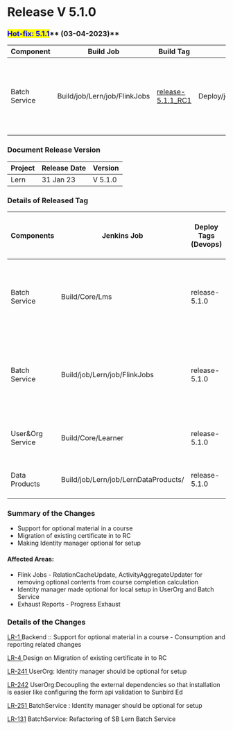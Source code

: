 # Release V 5.1.0

### <mark style="color:blue;">**Hot-fix:  5.1.1**</mark>** (03-04-2023)**

| Component     | Build Job                    | Build Tag                                                                                   | Deploy Job                    | Deployment                                                                                  | Comment                                                                                                                                                                                                                |
| ------------- | ---------------------------- | ------------------------------------------------------------------------------------------- | ----------------------------- | ------------------------------------------------------------------------------------------- | ---------------------------------------------------------------------------------------------------------------------------------------------------------------------------------------------------------------------- |
| Batch Service | Build/job/Lern/job/FlinkJobs | [release-5.1.1\_RC1](https://github.com/Sunbird-Lern/data-pipeline/tree/release-5.1.1\_RC1) | Deploy/job/Lern/job/FlinkJobs | [release-5.1.1\_RC1](https://github.com/Sunbird-Lern/data-pipeline/tree/release-5.1.1\_RC1) | <p>relational-cache-updater, activity-aggregate-updater jobs need to be deployed<br><br>Bug: <a href="https://project-sunbird.atlassian.net/browse/LR-387">https://project-sunbird.atlassian.net/browse/LR-387</a></p> |

### Document Release Version <a href="#document-release-version" id="document-release-version"></a>

| Project | Release Date | Version |
| ------- | ------------ | ------- |
| Lern    | 31 Jan 23    | V 5.1.0 |

### Details of Released Tag

| Components        | Jenkins Job                          | Deploy Tags (Devops) | Build Tags (Github Repo Tags)                                                                                                                                    | Github Repository                                                                                                | Comments                                                                      |
| ----------------- | ------------------------------------ | -------------------- | ---------------------------------------------------------------------------------------------------------------------------------------------------------------- | ---------------------------------------------------------------------------------------------------------------- | ----------------------------------------------------------------------------- |
| Batch Service     | Build/Core/Lms                       | release-5.1.0        | <p>sunbird-course-service : <a href="https://github.com/Sunbird-Lern/sunbird-course-service/releases/tag/release-5.1.0_RC2">release-5.1.0_RC2</a></p><p><br></p> | [https://github.com/Sunbird-Lern/sunbird-course-service](https://github.com/Sunbird-Lern/sunbird-course-service) |                                                                               |
| Batch Service     | Build/job/Lern/job/FlinkJobs         | release-5.1.0        | data-pipeline : [release-5.1.0\_RC1](https://github.com/Sunbird-Lern/data-pipeline/tree/release-5.1.0\_RC1)                                                      | [https://github.com/Sunbird-Lern/data-pipeline](https://github.com/Sunbird-Lern/data-pipeline)                   | relational-cache-updater, activity-aggregate-updater jobs need to be deployed |
| User\&Org Service | Build/Core/Learner                   | release-5.1.0        | sunbird-lms-service : [release-5.1.0\_RC2](https://github.com/Sunbird-Lern/sunbird-lms-service/releases/tag/release-5.1.0\_RC2)                                  | [https://github.com/Sunbird-Lern/sunbird-lms-service](https://github.com/Sunbird-Lern/sunbird-lms-service)       |                                                                               |
| Data Products     | Build/job/Lern/job/LernDataProducts/ | release-5.1.0        | data-products : [release-5.1.0\_RC1](https://github.com/Sunbird-Lern/data-products/releases/tag/release-5.1.0\_RC1)                                              | [https://github.com/Sunbird-Lern/data-products](https://github.com/Sunbird-Lern/data-products)                   |                                                                               |

### **Summary of the Changes** <a href="#1.-summary-of-the-changes" id="1.-summary-of-the-changes"></a>

* Support for optional material in a course
* Migration of existing certificate in to RC
* Making Identity manager optional for setup

#### Affected Areas:

* Flink Jobs - RelationCacheUpdate, ActivityAggregateUpdater for removing optional contents from course completion calculation
* Identity manager made optional for local setup in UserOrg and Batch Service
* Exhaust Reports - Progress Exhaust

### Details of the Changes

[LR-1 ](https://project-sunbird.atlassian.net/browse/LR-1)Backend :: Support for optional material in a course - Consumption and reporting related changes

[LR-4 ](https://project-sunbird.atlassian.net/browse/LR-4)Design on Migration of existing certificate in to RC

[LR-241 ](https://project-sunbird.atlassian.net/browse/LR-241)UserOrg: Identity manager should be optional for setup

[LR-242](https://project-sunbird.atlassian.net/browse/LR-242) UserOrg:Decoupling the external dependencies so that installation is easier like configuring the form api validation to Sunbird Ed

[LR-251 ](https://project-sunbird.atlassian.net/browse/LR-251)BatchService : Identity manager should be optional for setup

[LR-131](https://project-sunbird.atlassian.net/browse/LR-131) BatchService: Refactoring of SB Lern Batch Service

